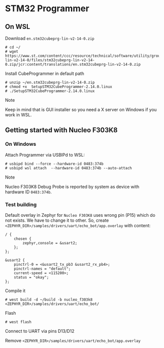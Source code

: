 
# STM32 Programmer

## On WSL
Download `en.stm32cubeprg-lin-v2-14-0.zip`
```
# cd ~/
# wget https://www.st.com/content/ccc/resource/technical/software/utility/group0/06/ed/fd/c3/aa/6c/41/14/stm32cubeprg-lin-v2-14-0/files/stm32cubeprg-lin-v2-14-0.zip/jcr:content/translations/en.stm32cubeprg-lin-v2-14-0.zip
```

Install CubeProgrammer in default path
```
# unzip ~/en.stm32cubeprg-lin-v2-14-0.zip
# chmod +x  SetupSTM32CubeProgrammer-2.14.0.linux
# ./SetupSTM32CubeProgrammer-2.14.0.linux
```
> [!NOTE]  
> Keep in mind that is GUI installer so you need a X server on Windows if you work in WSL.
>

## Getting started with Nucleo F303K8

### On Windows
Attach Programmer via USBIPd to WSL:
```
# usbipd bind --force --hardware-id 0483:374b
# usbipd wsl attach  --hardware-id 0483:374b --auto-attach
```

> [!NOTE]  
> Nucleo F303K8 Debug Probe is reported by system as device with hardware ID `0483:374b`.
>


### Test building
Default overlay in Zephyr for `Nucleo F303K8` uses wrong pin (P15) which do not exists. We have to change it to other.
So, create `<ZEPHYR_DIR>/samples/drivers/uart/echo_bot/app.overlay` with content:

```
/ {
	chosen {
		zephyr,console = &usart2;
	};
};

&usart2 {
	pinctrl-0 = <&usart2_tx_pb3 &usart2_rx_pb4>;
	pinctrl-names = "default";
	current-speed = <115200>;
	status = "okay";
};
```

Compile it
```
# west build -d ~/build -b nucleo_f303k8  <ZEPHYR_DIR>/samples/drivers/uart/echo_bot/
```

Flash
```
# west flash
```

Connect to UART via pins D13/D12

Remove `<ZEPHYR_DIR>/samples/drivers/uart/echo_bot/app.overlay`